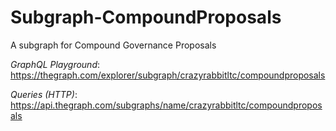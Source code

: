 # Subgraph-CompoundProposals
A subgraph for Compound Governance Proposals

*GraphQL Playground*: 
https://thegraph.com/explorer/subgraph/crazyrabbitltc/compoundproposals

*Queries (HTTP)*:
https://api.thegraph.com/subgraphs/name/crazyrabbitltc/compoundproposals
